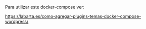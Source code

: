 Para utilizar este docker-compose ver:

https://labarta.es/como-agregar-plugins-temas-docker-compose-wordpress/

